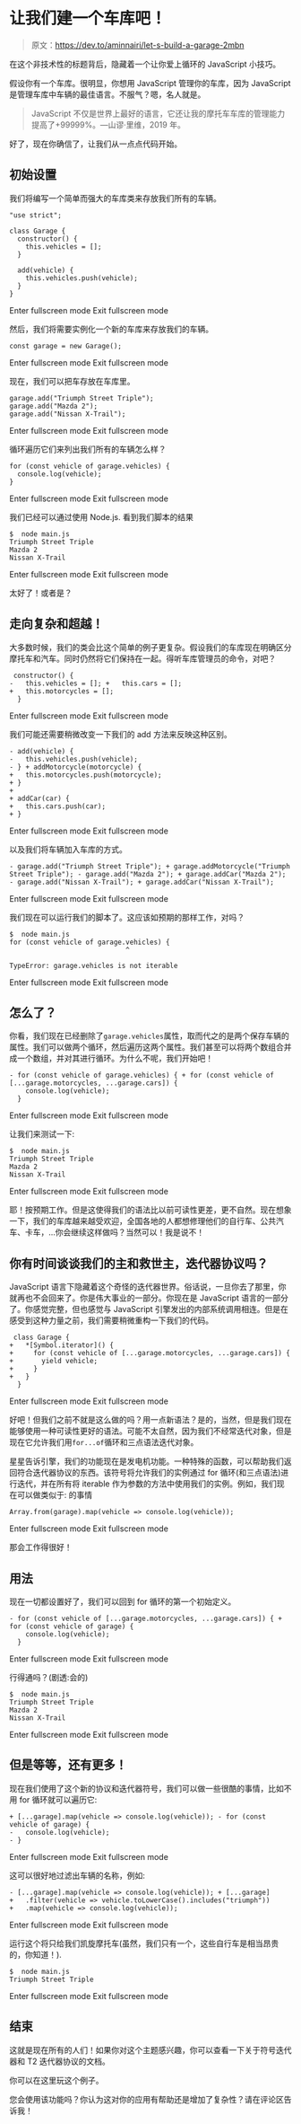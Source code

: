 # 让我们建一个车库吧！

> 原文：<https://dev.to/aminnairi/let-s-build-a-garage-2mbn>

在这个非技术性的标题背后，隐藏着一个让你爱上循环的 JavaScript 小技巧。

假设你有一个车库。很明显，你想用 JavaScript 管理你的车库，因为 JavaScript 是管理车库中车辆的最佳语言。不服气？嗯，名人就是。

> JavaScript 不仅是世界上最好的语言，它还让我的摩托车车库的管理能力提高了+99999%。—山谬·里维，2019 年。

好了，现在你确信了，让我们从一点点代码开始。

## 初始设置

我们将编写一个简单而强大的车库类来存放我们所有的车辆。

```
"use strict";

class Garage {
  constructor() {
    this.vehicles = [];
  }

  add(vehicle) {
    this.vehicles.push(vehicle);
  }
} 
```

Enter fullscreen mode Exit fullscreen mode

然后，我们将需要实例化一个新的车库来存放我们的车辆。

```
const garage = new Garage(); 
```

Enter fullscreen mode Exit fullscreen mode

现在，我们可以把车存放在车库里。

```
garage.add("Triumph Street Triple");
garage.add("Mazda 2");
garage.add("Nissan X-Trail"); 
```

Enter fullscreen mode Exit fullscreen mode

循环遍历它们来列出我们所有的车辆怎么样？

```
for (const vehicle of garage.vehicles) {
  console.log(vehicle);
} 
```

Enter fullscreen mode Exit fullscreen mode

我们已经可以通过使用 Node.js.
看到我们脚本的结果

```
$  node main.js
Triumph Street Triple
Mazda 2
Nissan X-Trail 
```

Enter fullscreen mode Exit fullscreen mode

太好了！或者是？

## 走向复杂和超越！

大多数时候，我们的类会比这个简单的例子更复杂。假设我们的车库现在明确区分摩托车和汽车。同时仍然将它们保持在一起。得听车库管理员的命令，对吧？

```
 constructor() {
-   this.vehicles = []; +   this.cars = [];
+   this.motorcycles = [];
  } 
```

Enter fullscreen mode Exit fullscreen mode

我们可能还需要稍微改变一下我们的 add 方法来反映这种区别。

```
- add(vehicle) {
-   this.vehicles.push(vehicle);
- } + addMotorcycle(motorcycle) {
+   this.motorcycles.push(motorcycle);
+ }
+
+ addCar(car) {
+   this.cars.push(car);
+ } 
```

Enter fullscreen mode Exit fullscreen mode

以及我们将车辆加入车库的方式。

```
- garage.add("Triumph Street Triple"); + garage.addMotorcycle("Triumph Street Triple"); - garage.add("Mazda 2"); + garage.addCar("Mazda 2"); - garage.add("Nissan X-Trail"); + garage.addCar("Nissan X-Trail"); 
```

Enter fullscreen mode Exit fullscreen mode

我们现在可以运行我们的脚本了。这应该如预期的那样工作，对吗？

```
$  node main.js
for (const vehicle of garage.vehicles) {
                             ^

TypeError: garage.vehicles is not iterable 
```

Enter fullscreen mode Exit fullscreen mode

## 怎么了？

你看，我们现在已经删除了`garage.vehicles`属性，取而代之的是两个保存车辆的属性。我们可以做两个循环，然后遍历这两个属性。我们甚至可以将两个数组合并成一个数组，并对其进行循环。为什么不呢，我们开始吧！

```
- for (const vehicle of garage.vehicles) { + for (const vehicle of [...garage.motorcycles, ...garage.cars]) {
    console.log(vehicle);
  } 
```

Enter fullscreen mode Exit fullscreen mode

让我们来测试一下:

```
$  node main.js
Triumph Street Triple
Mazda 2
Nissan X-Trail 
```

Enter fullscreen mode Exit fullscreen mode

耶！按预期工作。但是这使得我们的语法比以前可读性更差，更不自然。现在想象一下，我们的车库越来越受欢迎，全国各地的人都想修理他们的自行车、公共汽车、卡车，...你会继续这样做吗？当然可以！我是说不！

## 你有时间谈谈我们的主和救世主，迭代器协议吗？

JavaScript 语言下隐藏着这个奇怪的迭代器世界。俗话说，一旦你去了那里，你就再也不会回来了。你是伟大事业的一部分。你现在是 JavaScript 语言的一部分了。你感觉完整，但也感觉与 JavaScript 引擎发出的内部系统调用相连。但是在感受到这种力量之前，我们需要稍微重构一下我们的代码。

```
 class Garage {
+   *[Symbol.iterator]() {
+     for (const vehicle of [...garage.motorcycles, ...garage.cars]) {
+       yield vehicle;
+     }
+   }
  } 
```

Enter fullscreen mode Exit fullscreen mode

好吧！但我们之前不就是这么做的吗？用一点新语法？是的，当然，但是我们现在能够使用一种可读性更好的语法。可能不太自然，因为我们不经常迭代对象，但是现在它允许我们用`for...of`循环和三点语法迭代对象。

星星告诉引擎，我们的功能现在是发电机功能。一种特殊的函数，可以帮助我们返回符合迭代器协议的东西。该符号将允许我们的实例通过 for 循环(和三点语法)进行迭代，并在所有将 iterable 作为参数的方法中使用我们的实例。例如，我们现在可以做类似于:
的事情

```
Array.from(garage).map(vehicle => console.log(vehicle)); 
```

Enter fullscreen mode Exit fullscreen mode

那会工作得很好！

## 用法

现在一切都设置好了，我们可以回到 for 循环的第一个初始定义。

```
- for (const vehicle of [...garage.motorcycles, ...garage.cars]) { + for (const vehicle of garage) {
    console.log(vehicle);
  } 
```

Enter fullscreen mode Exit fullscreen mode

行得通吗？(剧透:会的)

```
$  node main.js
Triumph Street Triple
Mazda 2
Nissan X-Trail 
```

Enter fullscreen mode Exit fullscreen mode

## 但是等等，还有更多！

现在我们使用了这个新的协议和迭代器符号，我们可以做一些很酷的事情，比如不用 for 循环就可以遍历它:

```
+ [...garage].map(vehicle => console.log(vehicle)); - for (const vehicle of garage) {
-   console.log(vehicle);
- } 
```

Enter fullscreen mode Exit fullscreen mode

这可以很好地过滤出车辆的名称，例如:

```
- [...garage].map(vehicle => console.log(vehicle)); + [...garage]
+   .filter(vehicle => vehicle.toLowerCase().includes("triumph"))
+   .map(vehicle => console.log(vehicle)); 
```

Enter fullscreen mode Exit fullscreen mode

运行这个将只给我们凯旋摩托车(虽然，我们只有一个，这些自行车是相当昂贵的，你知道！).

```
$  node main.js
Triumph Street Triple 
```

Enter fullscreen mode Exit fullscreen mode

## 结束

这就是现在所有的人们！如果你对这个主题感兴趣，你可以查看一下关于符号迭代器和 T2 迭代器协议的文档。

你可以在这里玩这个例子。

您会使用该功能吗？你认为这对你的应用有帮助还是增加了复杂性？请在评论区告诉我！
